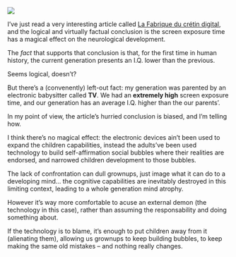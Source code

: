 ![](//cacilhas.info/img/hein.png)

I’ve just read a very interesting article called [La Fabrique du crétin digital](https://www.seuil.com/ouvrage/la-fabrique-du-cretin-digital-michel-desmurget/9782021423310), and the logical and virtually factual conclusion is the screen exposure time has a magical effect on the neurological development.

The _fact_ that supports that conclusion is that, for the first time in human history, the current generation presents an I.Q. lower than the previous.

Seems logical, doesn’t?

But there’s a (convenently) left-out fact: my generation was parented by an electronic babysitter called **TV**. We had an **extremely high** screen exposure time, and our generation has an average I.Q. higher than the our parents’.

In my point of view, the article’s hurried conclusion is biased, and I’m telling how.

I think there’s no magical effect: the electronic devices ain’t been used to expand the children capabilities, instead the adults’ve been used technology to build self-affirmation social bubbles where their realities are endorsed, and narrowed children development to those bubbles.

The lack of confrontation can dull grownups, just image what it can do to a developing mind… the cognitive capabilities are inevitably destroyed in this limiting context, leading to a whole generation mind atrophy.

However it’s way more comfortable to acuse an external demon (the technology in this case), rather than assuming the responsability and doing something about.

If the technology is to blame, it’s enough to put children away from it (alienating them), allowing us grownups to keep building bubbles, to keep making the same old mistakes – and nothing really changes.